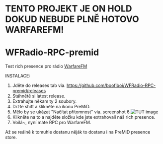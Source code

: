 # TENTO PROJEKT JE ON HOLD DOKUD NEBUDE PLNĚ HOTOVO WARFAREFM!

# WFRadio-RPC-premid

Test rich presence pro rádio [WarfareFM](https://www.warfaremc.torontocast.stream
)


INSTALACE:
1. Jděte do releases tab via. https://github.com/boofiboi/WFRadio-RPC-premid/releases
2. Stáhnětě si latest release.
3. Extrahujte někam ty 2 soubory.
4. Držte shift a klikněte na ikonu PreMiD.
5. Mělo by se ukázat "Načítat přítomnost" via. screenshot 
6.![TUT image](https://pays.host/uploads/79bf364d-36dd-4a70-a714-9fbad3be5772/Bp9KVEkb.png)
7. Klikněte na to a najděte složku kde jste extrahovali náš rich presence.
8. Voilá~, nyní máte RPC pro WarfareFM.


Až se reálně k tomuhle dostanu něják to dostanu i na PreMiD presence store.
